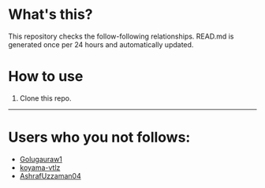 # What's this?
This repository checks the follow-following relationships.
READ.md is generated once per 24 hours and automatically updated.
# How to use
1. Clone this repo.
 
 --- 
 
 # Users who you not follows: 
  
- [Golugauraw1](https://github.com/Golugauraw1/) 
- [koyama-vtlz](https://github.com/koyama-vtlz/) 
- [AshrafUzzaman04](https://github.com/AshrafUzzaman04/) 
